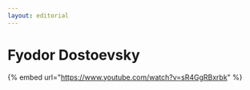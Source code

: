 ```yaml
---
layout: editorial
---
```


# Fyodor Dostoevsky

{% embed url="https://www.youtube.com/watch?v=sR4GgRBxrbk" %}

